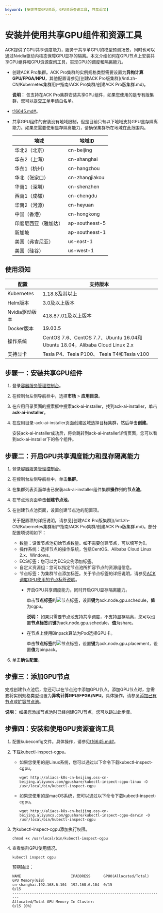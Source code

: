 ```yaml
---
keyword: [安装共享GPU资源, GPU资源查询工具, 共享调度]
---
```


# 安装并使用共享GPU组件和资源工具

ACK提供了GPU共享调度能力，服务于共享单GPU的模型预测场景，同时也可以通过Nvidia驱动内核态保障GPU显存的隔离。本文介绍如何在GPU节点上安装共享GPU组件和GPU资源查询工具，实现GPU的调度和隔离能力。

-   创建ACK Pro集群。ACK Pro集群的实例规格类型需要设置为**异构计算GPU/FPGA/NPU**，其他配置请参见[创建ACK Pro版集群](/intl.zh-CN/Kubernetes集群用户指南/ACK Pro集群/创建ACK Pro版集群.md)。

    **说明：** 仅支持在ACK Pro集群安装共享GPU组件，如果您使用的是专有版集群，您可以[提交工单](https://workorder-intl.console.aliyun.com/console.htm)申请白名单。

-   [t16645.md\#](/intl.zh-CN/Kubernetes集群用户指南/集群/连接集群/通过kubectl连接Kubernetes集群.md)。
-   共享GPU组件的安装没有地域限制，但是目前只有以下地域支持GPU显存隔离能力。如果您需要使用显存隔离能力，请确保集群所在地域在此范围内。

    |地域|地域ID|
    |--|----|
    |华北2（北京）|cn-beijing|
    |华东2（上海）|cn-shanghai|
    |华东1（杭州）|cn-hangzhou|
    |华北（张家口）|cn-zhangjiakou|
    |华南1（深圳）|cn-shenzhen|
    |西南1（成都）|cn-chengdu|
    |华南2（河源）|cn-heyuan|
    |中国（香港）|cn-hongkong|
    |印度尼西亚（雅加达）|ap-southeast-5|
    |新加坡|ap-southeast-1|
    |美国（弗吉尼亚）|us-east-1|
    |美国（硅谷）|us-west-1|


## 使用须知

|配置|支持版本|
|--|----|
|Kubernetes|1.18.8及其以上|
|Helm版本|3.0及以上版本|
|Nvidia驱动版本|418.87.01及以上版本|
|Docker版本|19.03.5|
|操作系统|CentOS 7.6、CentOS 7.7、Ubuntu 16.04和Ubuntu 18.04，Alibaba Cloud Linux 2.x|
|支持显卡|Tesla P4、Tesla P100、 Tesla T4和Tesla v100|

## 步骤一：安装共享GPU组件

1.  登录[容器服务管理控制台](https://cs.console.aliyun.com)。

2.  在控制台左侧导航栏中，选择**市场** \> **应用目录**。

3.  在应用目录页面的搜索框中搜索ack-ai-installer，找到ack-ai-installer，单击**ack-ai-installer**。

4.  在应用目录-ack-ai-installer页面创建区域选择目标集群，然后单击**创建**。

    安装ack-ai-installer成功后，将会跳转到ack-ai-installer详情页面，您可以看到ack-ai-installer下的各个组件。


## 步骤二：开启GPU共享调度能力和显存隔离能力

1.  登录[容器服务管理控制台](https://cs.console.aliyun.com)。

2.  在控制台左侧导航栏中，单击**集群**。

3.  在集群列表页面单击已安装ack-ai-installer组件集群**操作**列的**节点池**。

4.  在节点池页面单击**创建节点池**。

5.  在创建节点池页面，设置创建节点池的配置项。

    关于配置项的详细说明，请参见[创建ACK Pro版集群](/intl.zh-CN/Kubernetes集群用户指南/ACK Pro集群/创建ACK Pro版集群.md)。部分配置项说明如下：

    -   数量：设置节点池初始节点数量。如不需要创建节点，可以填写为0。
    -   操作系统：选择节点的操作系统，包括CentOS、Alibaba Cloud Linux 2.x、Windows。
    -   ECS标签：您可以为ECS实例添加标签。
    -   自定义资源组：您可以指定节点池所扩容节点的资源组信息。
    -   节点标签：为集群节点添加标签。关于节点标签的详细说明，请参见[ACK调度GPU使用的节点标签说明](/intl.zh-CN/Kubernetes集群用户指南/GPU/NPU/GPU调度/ACK调度GPU使用的节点标签说明.md)。
        -   开启GPU共享调度能力，同时开启GPU显存隔离能力。

            单击**节点标签**的![节点标签](https://static-aliyun-doc.oss-accelerate.aliyuncs.com/assets/img/zh-CN/7405585061/p183919.png)，设置**键**为ack.node.gpu.schedule，**值**为cgpu。

            **说明：** 如果只需要节点池支持共享调度，不支持显存隔离，您可以设置**节点标签**的**键**为ack.node.gpu.schedule，**值**为share。

        -   在节点上使用Binpack算法为Pod选择GPU卡。

            单击**节点标签**的![节点标签](https://static-aliyun-doc.oss-accelerate.aliyuncs.com/assets/img/zh-CN/7405585061/p183919.png)，设置**键**为ack.node.gpu.placement，设置**值**为binpack。

6.  单击**确认配置**。


## 步骤三：添加GPU节点

完成创建节点池后，您还可以在节点池中添加GPU节点。添加GPU节点时，您需要将实例规格类型设置为**异构计算GPU/FPGA/NPU**。具体操作，请参见[添加已有节点](/intl.zh-CN/Kubernetes集群用户指南/节点与节点池/节点/添加已有节点.md)或[扩容节点池](/intl.zh-CN/Kubernetes集群用户指南/节点与节点池/节点池/扩容节点池.md)。

**说明：** 如果您添加节点池时已经创建GPU节点，您可以跳过此步骤。

## 步骤四：安装和使用GPU资源查询工具

1.  配置kubeconfig文件。具体操作，请参见[t16645.md\#](/intl.zh-CN/Kubernetes集群用户指南/集群/连接集群/通过kubectl连接Kubernetes集群.md)。

2.  下载kubectl-inspect-cgpu。

    -   如果您使用的是Linux系统，您可以通过以下命令下载kubectl-inspect-cgpu。

        ```
        wget http://aliacs-k8s-cn-beijing.oss-cn-beijing.aliyuncs.com/gpushare/kubectl-inspect-cgpu-linux -O /usr/local/bin/kubectl-inspect-cgpu
        ```

    -   如果您使用的是macOS系统，您可以通过以下命令下载kubectl-inspect-cgpu。

        ```
        wget http://aliacs-k8s-cn-beijing.oss-cn-beijing.aliyuncs.com/gpushare/kubectl-inspect-cgpu-darwin -O /usr/local/bin/kubectl-inspect-cgpu
        ```

3.  为kubectl-inspect-cgpu添加执行权限。

    ```
    chmod +x /usr/local/bin/kubectl-inspect-cgpu
    ```

4.  查看集群GPU使用情况。

    ```
    kubectl inspect cgpu
    ```

    预期输出：

    ```
    NAME                       IPADDRESS      GPU0(Allocated/Total)  GPU Memory(GiB)
    cn-shanghai.192.168.6.104  192.168.6.104  0/15                   0/15
    ----------------------------------------------------------------------
    Allocated/Total GPU Memory In Cluster:
    0/15 (0%)
    ```


